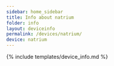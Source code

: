 ```yaml
---
sidebar: home_sidebar
title: Info about natrium
folder: info
layout: deviceinfo
permalink: /devices/natrium/
device: natrium
---
```

{% include templates/device_info.md %}

